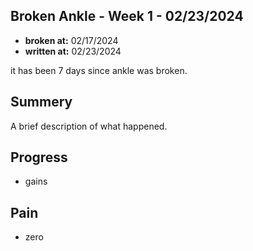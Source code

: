 ## Broken Ankle - Week 1 - 02/23/2024

- **broken at:** 02/17/2024
- **written at:** 02/23/2024

it has been 7 days since ankle was broken.

## Summery

A brief description of what happened.

## Progress

- gains

## Pain

- zero
